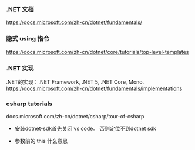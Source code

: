 ### .NET 文档
https://docs.microsoft.com/zh-cn/dotnet/fundamentals/

### 隐式 using 指令
https://docs.microsoft.com/zh-cn/dotnet/core/tutorials/top-level-templates


### .NET 实现
.NET的实现：.NET Framework, .NET 5, .NET Core, Mono.
https://docs.microsoft.com/zh-cn/dotnet/fundamentals/implementations


### csharp tutorials
docs.microsoft.com/zh-cn/dotnet/csharp/tour-of-csharp

- 安装dotnet-sdk首先关闭 vs code。 否则定位不到dotnet sdk

- 参数前的 this 什么意思

